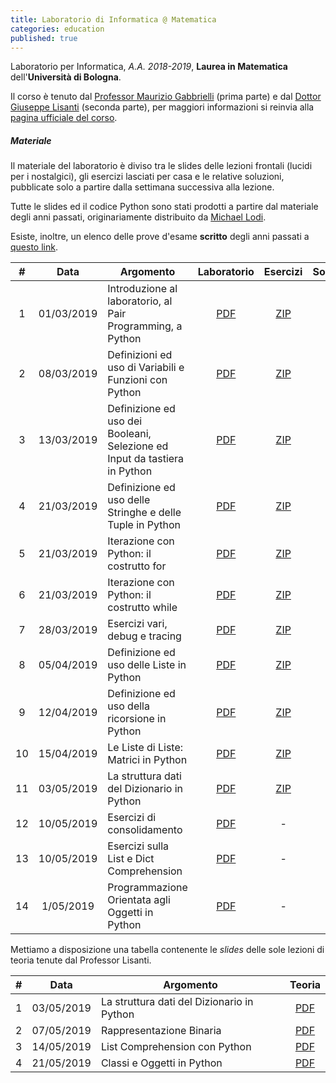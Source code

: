 ```yaml
---
title: Laboratorio di Informatica @ Matematica
categories: education
published: true
---
```


Laboratorio per Informatica, _A.A. 2018-2019_, **Laurea in Matematica**
dell'**Università di Bologna**.

Il corso è tenuto dal [Professor Maurizio
Gabbrielli](http://cs.unibo.it/~gabbri) (prima parte) e dal [Dottor Giuseppe
Lisanti](https://www.unibo.it/sitoweb/giuseppe.lisanti) (seconda parte), per
maggiori informazioni si reinvia alla [pagina ufficiale del
corso](https://www.unibo.it/it/didattica/insegnamenti/insegnamento/2018/323868).

<!-- ##### Form di registrazione al corso

A questa pagina potete accedere alla piattaforma di e-learning creata per il corso:
[Moodle](http://lab-info-mat.cs.unibo.it/moodle/login/index.php) [http://lab-info-mat.cs.unibo.it/moodle/login/index.php].
Su questa piattaform web:
1. viene gestita la distribuzione degli esercizi;
2. si svolge l'esame di laboratorio. -->

<!-- <div class="alert alert-danger" role="alert">
  Al momento, la piattaforma Moodle <strong>NON</strong> è utilizzabile.
  Verrà effettuata pronta comunicazione di nuove informazioni.
  In ogni caso, per effettuare l'esame <strong>NON</strong> è necessario essere
  in possesso delle credenziali di accesso istituzionali (@studio.unibo.it).
</div>-->

##### Materiale

Il materiale del laboratorio è diviso tra le slides delle lezioni frontali
(lucidi per i nostalgici), gli esercizi lasciati per casa e le relative
soluzioni, pubblicate solo a partire dalla settimana successiva alla lezione.

Tutte le slides ed il codice Python sono stati prodotti a partire dal materiale
degli anni passati, originariamente distribuito da [Michael
Lodi](https://www.unibo.it/sitoweb/michael.lodi/).

Esiste, inoltre, un elenco delle prove d'esame **scritto** degli anni passati a
[questo link](http://www.cs.unibo.it/~martini/MATH/esami/).

|  #  |    Data    | Argomento                                                                 |                                  Laboratorio                                   |                                Esercizi                                |                                Soluzioni                                |
| :-: | :--------: | ------------------------------------------------------------------------- | :----------------------------------------------------------------------------: | :--------------------------------------------------------------------: | :---------------------------------------------------------------------: |
|  1  | 01/03/2019 | Introduzione al laboratorio, al Pair Programming, a Python                |   [PDF](https://www.dropbox.com/s/lbah6v0vcheo04r/001_Introduzioni.pdf?dl=0)   | [ZIP](https://www.dropbox.com/s/p18fo6owneshldw/001_Esercizi.zip?dl=0) |                                    -                                    |
|  2  | 08/03/2019 | Definizioni ed uso di Variabili e Funzioni con Python                     | [PDF](https://www.dropbox.com/s/azrstwntra9vqh8/002_Definizioni_Base.pdf?dl=0) | [ZIP](https://www.dropbox.com/s/kl1vc9s1xqp6y6q/002_Esercizi.zip?dl=0) | [ZIP](https://www.dropbox.com/s/yogszra0unucq52/002_Soluzioni.zip?dl=0) |
|  3  | 13/03/2019 | Definizione ed uso dei Booleani, Selezione ed Input da tastiera in Python |    [PDF](https://www.dropbox.com/s/xv4a6dgio236o37/003_Condizioni.pdf?dl=0)    | [ZIP](https://www.dropbox.com/s/2t5qp6wgy8slg4w/003_Esercizi.zip?dl=0) | [ZIP](https://www.dropbox.com/s/yov82ea40j9dr5q/003_Soluzioni.zip?dl=0) |
|  4  | 21/03/2019 | Definizione ed uso delle Stringhe e delle Tuple in Python                 |  [PDF](https://www.dropbox.com/s/mtbeskmomlver4b/004_Stringhe_Tuple.pdf?dl=0)  | [ZIP](https://www.dropbox.com/s/jbsrye80wyk25nq/004_Esercizi.zip?dl=0) | [ZIP](https://www.dropbox.com/s/u1kowikvbk635in/004_Soluzioni.zip?dl=0) |
|  5  | 21/03/2019 | Iterazione con Python: il costrutto for                                   |      [PDF](https://www.dropbox.com/s/a9lkroltjs9hz2x/005_Cicli.pdf?dl=0)       | [ZIP](https://www.dropbox.com/s/g99nitpy872afoi/005_Esercizi.zip?dl=0) | [ZIP](https://www.dropbox.com/s/1qcg1m22wj3ngp7/005_Soluzioni.zip?dl=0) |
|  6  | 21/03/2019 | Iterazione con Python: il costrutto while                                 |      [PDF](https://www.dropbox.com/s/fcih8fx7p3to42e/006_While.pdf?dl=0)       | [ZIP](https://www.dropbox.com/s/plxjqm7zragaq6z/006_Esercizi.zip?dl=0) | [ZIP](https://www.dropbox.com/s/jsyws4i7etubdyl/006_Soluzioni.zip?dl=0) |
|  7  | 28/03/2019 | Esercizi vari, debug e tracing                                            |      [PDF](https://www.dropbox.com/s/4zzo4yoo0gccxqx/007_Debug.pdf?dl=0)       | [ZIP](https://www.dropbox.com/s/gnqygx6zjz5f5j0/007_Esercizi.zip?dl=0) | [ZIP](https://www.dropbox.com/s/ny3qloc9wtjd7im/007_Soluzioni.zip?dl=0) |
|  8  | 05/04/2019 | Definizione ed uso delle Liste in Python                                  |      [PDF](https://www.dropbox.com/s/myhn1z8ynujywfb/008_Liste.pdf?dl=0)       | [ZIP](https://www.dropbox.com/s/73dt6lhlecj65ww/008_Esercizi.zip?dl=0) | [ZIP](https://www.dropbox.com/s/kmngf8p05qkhugv/008_Soluzioni.zip?dl=0) |
|  9  | 12/04/2019 | Definizione ed uso della ricorsione in Python                             |    [PDF](https://www.dropbox.com/s/hzztmgcoilb4afg/009_Ricorsione.pdf?dl=0)    | [ZIP](https://www.dropbox.com/s/xtt089om1cyt9i1/009_Esercizi.zip?dl=0) | [ZIP](https://www.dropbox.com/s/trfnrux8p89hq70/009_Soluzioni.zip?dl=0) |
| 10  | 15/04/2019 | Le Liste di Liste: Matrici in Python                                      |     [PDF](https://www.dropbox.com/s/3j7mvxu3dkgcenl/010_Matrici.pdf?dl=0)      | [ZIP](https://www.dropbox.com/s/39npajtdnkjahkq/010_Esercizi.zip?dl=0) | [ZIP](https://www.dropbox.com/s/rcj9fipa7aul9so/010_Soluzioni.zip?dl=0) |
| 11  | 03/05/2019 | La struttura dati del Dizionario in Python                                |    [PDF](https://www.dropbox.com/s/l9euij57ka25rfj/011_Dizionari.pdf?dl=0)     | [ZIP](https://www.dropbox.com/s/7iu73yuqg16e44f/011_Esercizi.zip?dl=0) | [ZIP](https://www.dropbox.com/s/24ctf2eu7ehovu1/011_Soluzioni.zip?dl=0) |
| 12  | 10/05/2019 | Esercizi di consolidamento                                                |  [PDF](https://www.dropbox.com/s/7mq3ckurc6z3t1c/012_Consolidamento.pdf?dl=0)  |                                   -                                    |                                    -                                    |
| 13  | 10/05/2019 | Esercizi sulla List e Dict Comprehension |  [PDF](https://www.dropbox.com/s/uqzsz2y57skz2ab/Lab13.pdf?dl=0)  |                                   -                                    |     
| 14  | 1/05/2019 | Programmazione Orientata agli Oggetti in Python |  [PDF](https://www.dropbox.com/s/cdyar3ux7ln1pe5/Lab14.pdf?dl=0)  |                                   -                                    | 

Mettiamo a disposizione una tabella contenente le _slides_ delle sole lezioni di teoria tenute dal Professor Lisanti.

|  #  |    Data    | Argomento                                  |                                  Teoria                                   |
| :-: | :--------: | ------------------------------------------ | :-----------------------------------------------------------------------: |
|  1  | 03/05/2019 | La struttura dati del Dizionario in Python | [PDF](https://drive.google.com/open?id=1lt2F0-ztMxLPxUiZcqdcZ6KKIQtdue9y) |
|  2  | 07/05/2019 | Rappresentazione Binaria                         | [PDF](https://drive.google.com/open?id=1k_LwffjQ-rjGsJg54o58GeTnjWfWIWQ0) |
|  3  | 14/05/2019 | List Comprehension con Python              | [PDF](https://drive.google.com/open?id=1hMWjaBOFJCdqzP7gv0xdNoE196feSmiy) |
|  4  | 21/05/2019 | Classi e Oggetti in Python              | [PDF](https://drive.google.com/open?id=18gXQg82TgSiT-lY4FidM_BhSZWhdr1-M) |

